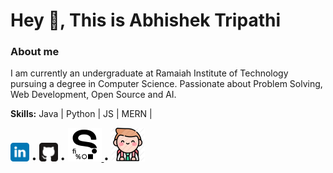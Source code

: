 # Hey 👋, This is Abhishek Tripathi
### About me 
I am currently an undergraduate at Ramaiah Institute of Technology pursuing a degree in Computer Science.
Passionate about Problem Solving, Web Development, Open Source and AI. 

**Skills:** Java | Python | JS | MERN |

<a href = https://www.linkedin.com/in/abhishek--tripathi><img src=https://raw.githubusercontent.com/edent/SuperTinyIcons/master/images/svg/linkedin.svg height='30' weight='30'></a> • <a href = https://github.com/tripathi-abhishek><img src=https://raw.githubusercontent.com/edent/SuperTinyIcons/master/images/svg/github.svg height='30' weight='30'></a> • 
<a href="https://sourcerer.io/tripathi-abhishek"><img src="https://github.com/tripathi-abhishek/Projects/blob/master/sourcerer%2020px.svg" alt="sourcerer"> </a> • 
<a href="https://tripathi-abhishek.github.io/"><img src="https://github.com/tripathi-abhishek/Projects/blob/master/icon%20(1).svg" alt="linkedIn"></a>
